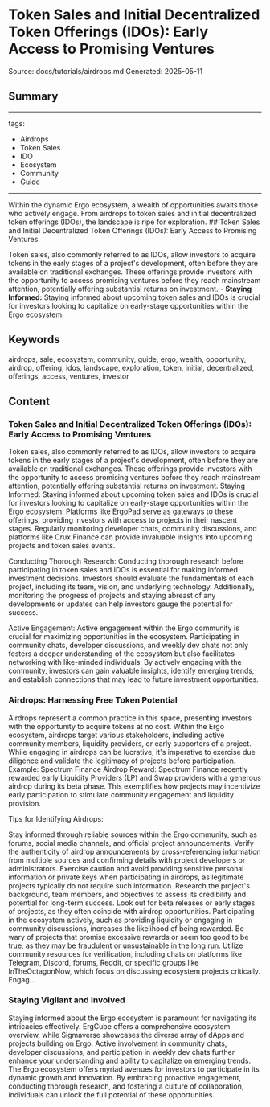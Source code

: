 # Token Sales and Initial Decentralized Token Offerings (IDOs): Early Access to Promising Ventures
Source: docs/tutorials/airdrops.md
Generated: 2025-05-11

## Summary
---
tags:
  - Airdrops
  - Token Sales
  - IDO
  - Ecosystem
  - Community
  - Guide
---

Within the dynamic Ergo ecosystem, a wealth of opportunities awaits those who actively engage. From airdrops to token sales and initial decentralized token offerings (IDOs), the landscape is ripe for exploration. ## Token Sales and Initial Decentralized Token Offerings (IDOs): Early Access to Promising Ventures

Token sales, also commonly referred to as IDOs, allow investors to acquire tokens in the early stages of a project's development, often before they are available on traditional exchanges. These offerings provide investors with the opportunity to access promising ventures before they reach mainstream attention, potentially offering substantial returns on investment. - **Staying Informed:**
  Staying informed about upcoming token sales and IDOs is crucial for investors looking to capitalize on early-stage opportunities within the Ergo ecosystem.

## Keywords
airdrops, sale, ecosystem, community, guide, ergo, wealth, opportunity, airdrop, offering, idos, landscape, exploration, token, initial, decentralized, offerings, access, ventures, investor

## Content
### Token Sales and Initial Decentralized Token Offerings (IDOs): Early Access to Promising Ventures
Token sales, also commonly referred to as IDOs, allow investors to acquire tokens in the early stages of a project's development, often before they are available on traditional exchanges. These offerings provide investors with the opportunity to access promising ventures before they reach mainstream attention, potentially offering substantial returns on investment.
Staying Informed:
  Staying informed about upcoming token sales and IDOs is crucial for investors looking to capitalize on early-stage opportunities within the Ergo ecosystem. Platforms like ErgoPad serve as gateways to these offerings, providing investors with access to projects in their nascent stages. Regularly monitoring developer chats, community discussions, and platforms like Crux Finance can provide invaluable insights into upcoming projects and token sales events.


Conducting Thorough Research:
  Conducting thorough research before participating in token sales and IDOs is essential for making informed investment decisions. Investors should evaluate the fundamentals of each project, including its team, vision, and underlying technology. Additionally, monitoring the progress of projects and staying abreast of any developments or updates can help investors gauge the potential for success.


Active Engagement:
  Active engagement within the Ergo community is crucial for maximizing opportunities in the ecosystem. Participating in community chats, developer discussions, and weekly dev chats not only fosters a deeper understanding of the ecosystem but also facilitates networking with like-minded individuals. By actively engaging with the community, investors can gain valuable insights, identify emerging trends, and establish connections that may lead to future investment opportunities.

### Airdrops: Harnessing Free Token Potential
Airdrops represent a common practice in this space, presenting investors with the opportunity to acquire tokens at no cost. Within the Ergo ecosystem, airdrops target various stakeholders, including active community members, liquidity providers, or early supporters of a project. While engaging in airdrops can be lucrative, it's imperative to exercise due diligence and validate the legitimacy of projects before participation.
Example: Spectrum Finance Airdrop Reward:
  Spectrum Finance recently rewarded early Liquidity Providers (LP) and Swap providers with a generous airdrop during its beta phase. This exemplifies how projects may incentivize early participation to stimulate community engagement and liquidity provision.


Tips for Identifying Airdrops:

Stay informed through reliable sources within the Ergo community, such as forums, social media channels, and official project announcements.
Verify the authenticity of airdrop announcements by cross-referencing information from multiple sources and confirming details with project developers or administrators.
Exercise caution and avoid providing sensitive personal information or private keys when participating in airdrops, as legitimate projects typically do not require such information.
Research the project's background, team members, and objectives to assess its credibility and potential for long-term success.
Look out for beta releases or early stages of projects, as they often coincide with airdrop opportunities. Participating in the ecosystem actively, such as providing liquidity or engaging in community discussions, increases the likelihood of being rewarded.
Be wary of projects that promise excessive rewards or seem too good to be true, as they may be fraudulent or unsustainable in the long run.
Utilize community resources for verification, including chats on platforms like Telegram, Discord, forums, Reddit, or specific groups like InTheOctagonNow, which focus on discussing ecosystem projects critically. Engag...

### Staying Vigilant and Involved
Staying informed about the Ergo ecosystem is paramount for navigating its intricacies effectively. ErgCube offers a comprehensive ecosystem overview, while Sigmaverse showcases the diverse array of dApps and projects building on Ergo. Active involvement in community chats, developer discussions, and participation in weekly dev chats further enhance your understanding and ability to capitalize on emerging trends.
The Ergo ecosystem offers myriad avenues for investors to participate in its dynamic growth and innovation. By embracing proactive engagement, conducting thorough research, and fostering a culture of collaboration, individuals can unlock the full potential of these opportunities.
